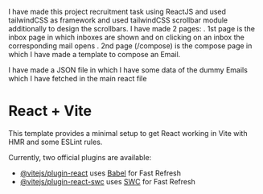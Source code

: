 I have made this project recruitment task using ReactJS and used tailwindCSS as framework and used tailwindCSS scrollbar module additionally to design the scrollbars.
I have made 2 pages:
. 1st page is the inbox page in which inboxes are shown and on clicking on an inbox the corresponding mail opens 
. 2nd page (/compose) is the compose page in which I have made a template to compose an Email.

I have made a JSON file in which I have some data of the dummy Emails which I have fetched in the main react file

# React + Vite

This template provides a minimal setup to get React working in Vite with HMR and some ESLint rules.

Currently, two official plugins are available:

- [@vitejs/plugin-react](https://github.com/vitejs/vite-plugin-react/blob/main/packages/plugin-react/README.md) uses [Babel](https://babeljs.io/) for Fast Refresh
- [@vitejs/plugin-react-swc](https://github.com/vitejs/vite-plugin-react-swc) uses [SWC](https://swc.rs/) for Fast Refresh
